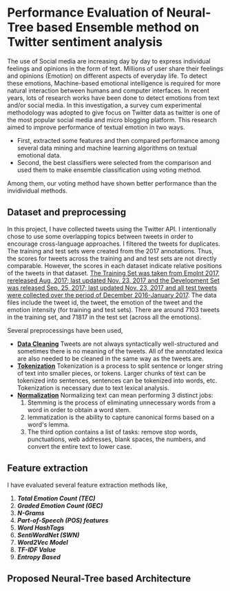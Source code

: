 # Performance Evaluation of Neural-Tree based Ensemble method on Twitter sentiment analysis
The use of Social media are increasing day by day to express individual feelings and opinions in the form of text. Millions of user share their feelings and opinions (Emotion) on different aspects of everyday life. To detect these emotions, Machine-based emotional intelligence is required for more natural interaction between humans and computer interfaces. In recent years, lots of research works have been done to detect emotions from text and/or social media. In this investigation, a survey cum
experimental methodology was adopted to give focus on Twitter data as twitter is one of the most popular social media and micro blogging platform. This research aimed to improve performance of textual emotion in two ways. 
- First, extracted some features and then compared performance among several data mining and machine learning algorithms on textual emotional data. 
- Second, the best classifiers were selected from the comparison and used them to make ensemble classification using voting method.

Among them, our voting method have shown better performance than the invidividual methods.

## Dataset and preprocessing

In this project, I have collected tweets using the Twitter API. I intentionally chose to use some overlapping topics between tweets in order to encourage cross-language approaches. I filtered the tweets for duplicates. The training and test sets were created from the 2017 annotations. Thus, the scores for tweets across the training and
and test sets are not directly comparable. However, the scores in each dataset indicate relative positions of the tweets in that dataset. [The Training Set was taken from EmoInt 2017, rereleased Aug, 2017; last updated Nov. 23, 2017 and the Development Set was released Sep. 25, 2017; last updated Nov. 23, 2017 and all test tweets were collected over the period of December 2016-January 2017](https://arxiv.org/abs/1804.06658). The data files include the tweet id, the tweet, the emotion of the tweet and the emotion intensity (for training and test sets). There are around 7103 tweets in the training set, and 71817 in the test set (across all the emotions).

Several preprocessings have been used,

- **[Data Cleaning](https://ieeexplore.ieee.org/document/7050801)** Tweets are not always syntactically well-structured and sometimes there is no meaning of the tweets. All of the annotated lexica are also needed to be cleaned in the same way as the tweets are.
- **[Tokenization](https://dl.acm.org/doi/10.3115/992424.992434)** Tokenization is a process to split sentence or longer string of text into smaller pieces, or tokens. Larger chunks of text can be tokenized into sentences, sentences can be tokenized into words, etc. Tokenization is necessary due to text lexical analysis.
- **[Normalization](https://pubmed.ncbi.nlm.nih.gov/23043124/)** Normalizing text can mean performing 3 distinct jobs: 
  1. Stemming is the process of eliminating unnecessary words from a word in order to obtain a word stem. 
  2. lemmatization is the ability to capture canonical forms based on a word's lemma. 
  3. The third option contains a list of tasks: remove stop words, punctuations, web addresses, blank spaces, the numbers, and convert the entire text to lower case.

## Feature extraction
I have evaluated several feature extraction methods like,
  1. ***Total Emotion Count (TEC)***
  2. ***Graded Emotion Count (GEC)***
  3. ***N-Grams***
  4. ***Part-of-Speech (POS) features***
  5. ***Word HashTags***
  6. ***SentiWordNet (SWN)***
  7. ***Word2Vec Model***
  8. ***TF-IDF Value***
  9. ***Entropy Based***

## Proposed Neural-Tree based Architecture
